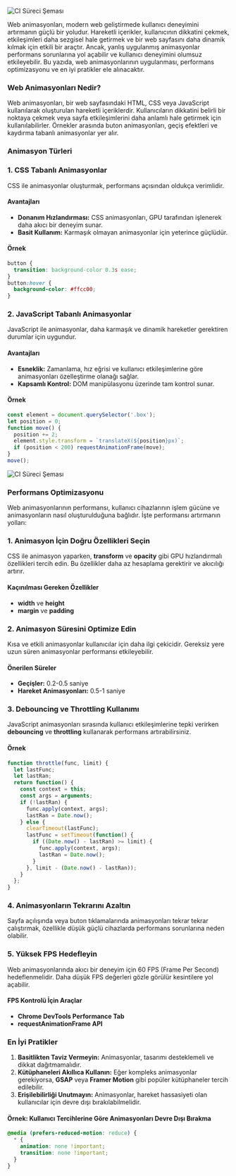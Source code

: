 ![CI Süreci Şeması](https://designtemplate.tech/images/Performance%20Management%20Character%20Animation%20Scene-HD.webp)


Web animasyonları, modern web geliştirmede kullanıcı deneyimini artırmanın güçlü bir yoludur. Hareketli içerikler, kullanıcının dikkatini çekmek, etkileşimleri daha sezgisel hale getirmek ve bir web sayfasını daha dinamik kılmak için etkili bir araçtır. Ancak, yanlış uygulanmış animasyonlar performans sorunlarına yol açabilir ve kullanıcı deneyimini olumsuz etkileyebilir. Bu yazıda, web animasyonlarının uygulanması, performans optimizasyonu ve en iyi pratikler ele alınacaktır.


### Web Animasyonları Nedir?

Web animasyonları, bir web sayfasındaki HTML, CSS veya JavaScript kullanılarak oluşturulan hareketli içeriklerdir. Kullanıcıların dikkatini belirli bir noktaya çekmek veya sayfa etkileşimlerini daha anlamlı hale getirmek için kullanılabilirler. Örnekler arasında buton animasyonları, geçiş efektleri ve kaydırma tabanlı animasyonlar yer alır.


### Animasyon Türleri

### 1. CSS Tabanlı Animasyonlar
CSS ile animasyonlar oluşturmak, performans açısından oldukça verimlidir.

#### Avantajları
- **Donanım Hızlandırması:** CSS animasyonları, GPU tarafından işlenerek daha akıcı bir deneyim sunar.
- **Basit Kullanım:** Karmaşık olmayan animasyonlar için yeterince güçlüdür.

#### Örnek
```css
button {
  transition: background-color 0.3s ease;
}
button:hover {
  background-color: #ffcc00;
}
```

### 2. JavaScript Tabanlı Animasyonlar
JavaScript ile animasyonlar, daha karmaşık ve dinamik hareketler gerektiren durumlar için uygundur.

#### Avantajları
- **Esneklik:** Zamanlama, hız eğrisi ve kullanıcı etkileşimlerine göre animasyonları özelleştirme olanağı sağlar.
- **Kapsamlı Kontrol:** DOM manipülasyonu üzerinde tam kontrol sunar.

#### Örnek
```javascript
const element = document.querySelector('.box');
let position = 0;
function move() {
  position += 2;
  element.style.transform = `translateX(${position}px)`;
  if (position < 200) requestAnimationFrame(move);
}
move();
```

![CI Süreci Şeması](https://webdesignerdepot-wp.s3.us-east-2.amazonaws.com/2015/05/15071459/featured_animation.png)


### Performans Optimizasyonu

Web animasyonlarının performansı, kullanıcı cihazlarının işlem gücüne ve animasyonların nasıl oluşturulduğuna bağlıdır. İşte performansı artırmanın yolları:

### 1. **Animasyon İçin Doğru Özellikleri Seçin**
CSS ile animasyon yaparken, **transform** ve **opacity** gibi GPU hızlandırmalı özellikleri tercih edin. Bu özellikler daha az hesaplama gerektirir ve akıcılığı artırır.

#### Kaçınılması Gereken Özellikler
- **width** ve **height**
- **margin** ve **padding**

### 2. **Animasyon Süresini Optimize Edin**
Kısa ve etkili animasyonlar kullanıcılar için daha ilgi çekicidir. Gereksiz yere uzun süren animasyonlar performansı etkileyebilir.

#### Önerilen Süreler
- **Geçişler:** 0.2-0.5 saniye
- **Hareket Animasyonları:** 0.5-1 saniye

### 3. **Debouncing ve Throttling Kullanımı**
JavaScript animasyonları sırasında kullanıcı etkileşimlerine tepki verirken **debouncing** ve **throttling** kullanarak performans artırabilirsiniz.

#### Örnek
```javascript
function throttle(func, limit) {
  let lastFunc;
  let lastRan;
  return function() {
    const context = this;
    const args = arguments;
    if (!lastRan) {
      func.apply(context, args);
      lastRan = Date.now();
    } else {
      clearTimeout(lastFunc);
      lastFunc = setTimeout(function() {
        if ((Date.now() - lastRan) >= limit) {
          func.apply(context, args);
          lastRan = Date.now();
        }
      }, limit - (Date.now() - lastRan));
    }
  };
}
```

### 4. **Animasyonların Tekrarını Azaltın**
Sayfa açılışında veya buton tıklamalarında animasyonları tekrar tekrar çalıştırmak, özellikle düşük güçlü cihazlarda performans sorunlarına neden olabilir.

### 5. **Yüksek FPS Hedefleyin**
Web animasyonlarında akıcı bir deneyim için 60 FPS (Frame Per Second) hedeflenmelidir. Daha düşük FPS değerleri gözle görülür kesintilere yol açabilir.

#### FPS Kontrolü İçin Araçlar
- **Chrome DevTools Performance Tab**
- **requestAnimationFrame API**


### En İyi Pratikler

1. **Basitlikten Taviz Vermeyin:** Animasyonlar, tasarımı desteklemeli ve dikkat dağıtmamalıdır.
2. **Kütüphaneleri Akıllıca Kullanın:** Eğer kompleks animasyonlar gerekiyorsa, **GSAP** veya **Framer Motion** gibi popüler kütüphaneler tercih edilebilir.
3. **Erişilebilirliği Unutmayın:** Animasyonlar, hareket hassasiyeti olan kullanıcılar için devre dışı bırakılabilmelidir.

#### Örnek: Kullanıcı Tercihlerine Göre Animasyonları Devre Dışı Bırakma
```css
@media (prefers-reduced-motion: reduce) {
  * {
    animation: none !important;
    transition: none !important;
  }
}
```
